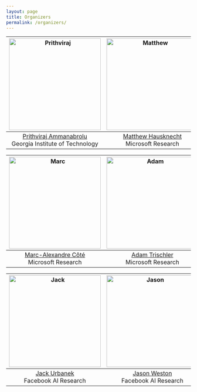 ```yaml
---
layout: page
title: Organizers
permalink: /organizers/
---
```


<img src="https://wordplay-workshop.github.io/img/raJ.jpg" alt="Prithviraj" width="250"/>|  <img src="https://wordplay-workshop.github.io/img/eric.jpg" alt="Matthew" width="250"/> |  <img src="https://wordplay-workshop.github.io/img/eric.jpg" alt="Eric" width="250"/> |
:---------------:|:---------------:|:-------------:
[Prithviraj Ammanabrolu](http://prithvirajva.com)<br>Georgia Institute of Technology | [Matthew Hausknecht](https://www.microsoft.com/en-us/research/people/mahauskn/)<br>Microsoft Research | [Xingdi Yuan](https://xingdi-eric-yuan.github.io/)<br>Microsoft Research


<img src="https://wordplay-workshop.github.io/img/marc.jpg" alt="Marc" width="250"/>|  <img src="https://wordplay-workshop.github.io/img/eric.jpg" alt="Adam" width="250"/> |  <img src="https://wordplay-workshop.github.io/img/eric.jpg" alt="Kory" width="250"/> |
:---------------:|:---------------:|:-------------:
[Marc-Alexandre Côté](https://www.microsoft.com/en-us/research/people/macote/)<br>Microsoft Research | [Adam Trischler](https://www.microsoft.com/en-us/research/people/adtrisch/)<br>Microsoft Research | [Kory Mathewson](https://korymathewson.com/)<br>Deepmind


<img src="https://wordplay-workshop.github.io/img/eric.jpg" alt="Jack" width="250"/>|  <img src="https://wordplay-workshop.github.io/img/eric.jpg" alt="Jason" width="250"/> |  <img src="https://wordplay-workshop.github.io/img/eric.jpg" alt="Mark" width="250"/> |
:---------------:|:---------------:|:-------------:
[Jack Urbanek](https://ai.facebook.com/people/jack-urbanek/)<br>Facebook AI Research | [Jason Weston](https://www.jaseweston.com/)<br>Facebook AI Research | [Mark O. Riedl](https://eilab.gatech.edu/mark-riedl)<br>Georgia Institute of Technology
